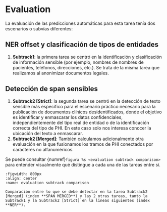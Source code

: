 # Evaluation

La evaluación de las predicciones automáticas para esta tarea tenía dos escenarios o subvías diferentes:

## NER offset y clasificación de tipos de entidades

1. **Subtrack1**: la primera tarea se centró en la identificación y clasificación de información sensible (por ejemplo, nombres de nombres de pacientes, teléfonos, direcciones, etc.). Se trata de la misma tarea que realizamos al anonimizar documentos legales.

## Detección de span sensibles

1. **Subtrack2 [Strict]**: la segunda tarea se centró en la detección de texto sensible más específico para el escenario práctico necesario para la publicación de documentos clínicos desidentificados, donde el objetivo es identificar y enmascarar los datos confidenciales, independientemente del tipo real de entidad o de la identificación correcta del tipo de PHI. En este caso solo nos interesa conocer la ubicación del texto a enmascarar.
2. **Subtrack2 [Merged]**: También calculamos adicionalmente otra evaluación en la que fusionamos los tramos de PHI conectados por caracteres no alfanuméricos.

Se puede consultar {numref}`figura %s <evaluation subtrack comparison>` para entender visualmente qué distingue a cada una de las tareas entre sí.

```{glue:figure} evaluation_subtrack_comparison
:figwidth: 800px
:align: center
:name: evaluation subtrack comparison

Comparación entre lo que se debe detectar en la tarea Subtrack2 [Merged] (index **SPAN MERGED**) y las 2 otras tareas, tanto la Subtrack1 y la Subtrack2 [Strict] en la lineas siguientes (index **NER**).
```